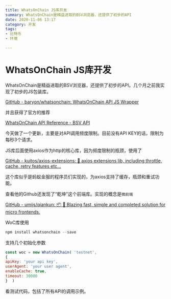 ```yaml
---
title: WhatsOnChain JS库开发
summary: WhatsOnChain是精益进取的BSV浏览器，还提供了初步的API
date: 2020-11-06 13:17
category: 开发
tags:
- 比特币
- 环境

---
```


# WhatsOnChain JS库开发

WhatsOnChain是精益进取的BSV浏览器，还提供了初步的API。几个月之前我实现了初步的JS包装库。

[GitHub - baryon/whatsonchain: WhatsOnChain API JS Wrapper](https://github.com/baryon/whatsonchain)

并且获得了官方的推荐

[WhatsOnChain API Reference - BSV API](https://developers.whatsonchain.com/#node-js)

今天做了一个更新，主要是对API调用频度限制。目前没有API KEY的话，限制为每秒3个请求。

JS库后面使用axios作为http的核心库，因为频度限制的瓶颈，使用了

[GitHub - kuitos/axios-extensions: 🍱 axios extensions lib, including throttle, cache, retry features etc...](https://github.com/kuitos/axios-extensions)

这个库似乎是蚂蚁金服的程序员们实现的，为axios支持了缓存，瓶颈和重试功能。

查看他的Github还发现了“乾坤”这个前端库。实现的概念是`微前端`

[GitHub - umijs/qiankun: 📦 🚀 Blazing fast, simple and completed solution for micro frontends.](https://github.com/umijs/qiankun)

WoC库使用

```javascript
npm install whatsonchain --save
```

支持几个初始化参数

```javascript
const woc = new WhatsOnChain( 'testnet', 
{ 
apiKey: 'your api key',
userAgent: 'your user agent',
enableCache: true,
timeout: 30000
}  )
```

看测试代码，包括了所有API的调用示例。
